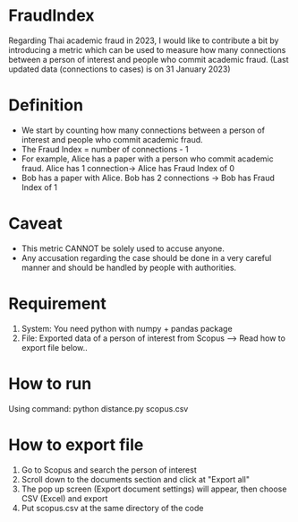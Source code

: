 # FraudIndex
Regarding Thai academic fraud in 2023, I would like to contribute a bit by introducing a metric which can be used to measure how many connections between a person of interest and people who commit academic fraud. 
(Last updated data (connections to cases) is on 31 January 2023)

# Definition
- We start by counting how many connections between a person of interest and people who commit academic fraud.
- The Fraud Index = number of connections - 1
- For example, Alice has a paper with a person who commit academic fraud. Alice has 1 connection-> Alice has Fraud Index of 0
- Bob has a paper with Alice. Bob has 2 connections -> Bob has Fraud Index of 1

# Caveat
- This metric CANNOT be solely used to accuse anyone.
- Any accusation regarding the case should be done in a very careful manner and should be handled by people with authorities.

# Requirement
1. System: You need python with numpy + pandas package
2. File: Exported data of a person of interest from Scopus --> Read how to export file below..

# How to run
Using command:
python distance.py scopus.csv

# How to export file
1. Go to Scopus and search the person of interest
2. Scroll down to the documents section and click at "Export all"
3. The pop up screen (Export document settings) will appear, then choose CSV (Excel) and export
4. Put scopus.csv at the same directory of the code
